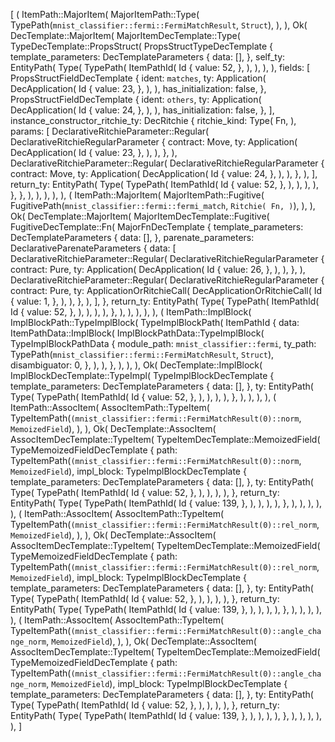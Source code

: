 [
    (
        ItemPath::MajorItem(
            MajorItemPath::Type(
                TypePath(`mnist_classifier::fermi::FermiMatchResult`, `Struct`),
            ),
        ),
        Ok(
            DecTemplate::MajorItem(
                MajorItemDecTemplate::Type(
                    TypeDecTemplate::PropsStruct(
                        PropsStructTypeDecTemplate {
                            template_parameters: DecTemplateParameters {
                                data: [],
                            },
                            self_ty: EntityPath(
                                Type(
                                    TypePath(
                                        ItemPathId(
                                            Id {
                                                value: 52,
                                            },
                                        ),
                                    ),
                                ),
                            ),
                            fields: [
                                PropsStructFieldDecTemplate {
                                    ident: `matches`,
                                    ty: Application(
                                        DecApplication(
                                            Id {
                                                value: 23,
                                            },
                                        ),
                                    ),
                                    has_initialization: false,
                                },
                                PropsStructFieldDecTemplate {
                                    ident: `others`,
                                    ty: Application(
                                        DecApplication(
                                            Id {
                                                value: 24,
                                            },
                                        ),
                                    ),
                                    has_initialization: false,
                                },
                            ],
                            instance_constructor_ritchie_ty: DecRitchie {
                                ritchie_kind: Type(
                                    Fn,
                                ),
                                params: [
                                    DeclarativeRitchieParameter::Regular(
                                        DeclarativeRitchieRegularParameter {
                                            contract: Move,
                                            ty: Application(
                                                DecApplication(
                                                    Id {
                                                        value: 23,
                                                    },
                                                ),
                                            ),
                                        },
                                    ),
                                    DeclarativeRitchieParameter::Regular(
                                        DeclarativeRitchieRegularParameter {
                                            contract: Move,
                                            ty: Application(
                                                DecApplication(
                                                    Id {
                                                        value: 24,
                                                    },
                                                ),
                                            ),
                                        },
                                    ),
                                ],
                                return_ty: EntityPath(
                                    Type(
                                        TypePath(
                                            ItemPathId(
                                                Id {
                                                    value: 52,
                                                },
                                            ),
                                        ),
                                    ),
                                ),
                            },
                        },
                    ),
                ),
            ),
        ),
    ),
    (
        ItemPath::MajorItem(
            MajorItemPath::Fugitive(
                FugitivePath(`mnist_classifier::fermi::fermi_match`, `Ritchie(
                    Fn,
                )`),
            ),
        ),
        Ok(
            DecTemplate::MajorItem(
                MajorItemDecTemplate::Fugitive(
                    FugitiveDecTemplate::Fn(
                        MajorFnDecTemplate {
                            template_parameters: DecTemplateParameters {
                                data: [],
                            },
                            parenate_parameters: DeclarativeParenateParameters {
                                data: [
                                    DeclarativeRitchieParameter::Regular(
                                        DeclarativeRitchieRegularParameter {
                                            contract: Pure,
                                            ty: Application(
                                                DecApplication(
                                                    Id {
                                                        value: 26,
                                                    },
                                                ),
                                            ),
                                        },
                                    ),
                                    DeclarativeRitchieParameter::Regular(
                                        DeclarativeRitchieRegularParameter {
                                            contract: Pure,
                                            ty: ApplicationOrRitchieCall(
                                                DecApplicationOrRitchieCall(
                                                    Id {
                                                        value: 1,
                                                    },
                                                ),
                                            ),
                                        },
                                    ),
                                ],
                            },
                            return_ty: EntityPath(
                                Type(
                                    TypePath(
                                        ItemPathId(
                                            Id {
                                                value: 52,
                                            },
                                        ),
                                    ),
                                ),
                            ),
                        },
                    ),
                ),
            ),
        ),
    ),
    (
        ItemPath::ImplBlock(
            ImplBlockPath::TypeImplBlock(
                TypeImplBlockPath(
                    ItemPathId {
                        data: ItemPathData::ImplBlock(
                            ImplBlockPathData::TypeImplBlock(
                                TypeImplBlockPathData {
                                    module_path: `mnist_classifier::fermi`,
                                    ty_path: TypePath(`mnist_classifier::fermi::FermiMatchResult`, `Struct`),
                                    disambiguator: 0,
                                },
                            ),
                        ),
                    },
                ),
            ),
        ),
        Ok(
            DecTemplate::ImplBlock(
                ImplBlockDecTemplate::TypeImpl(
                    TypeImplBlockDecTemplate {
                        template_parameters: DecTemplateParameters {
                            data: [],
                        },
                        ty: EntityPath(
                            Type(
                                TypePath(
                                    ItemPathId(
                                        Id {
                                            value: 52,
                                        },
                                    ),
                                ),
                            ),
                        ),
                    },
                ),
            ),
        ),
    ),
    (
        ItemPath::AssocItem(
            AssocItemPath::TypeItem(
                TypeItemPath(`(mnist_classifier::fermi::FermiMatchResult(0)::norm`, `MemoizedField`),
            ),
        ),
        Ok(
            DecTemplate::AssocItem(
                AssocItemDecTemplate::TypeItem(
                    TypeItemDecTemplate::MemoizedField(
                        TypeMemoizedFieldDecTemplate {
                            path: TypeItemPath(`(mnist_classifier::fermi::FermiMatchResult(0)::norm`, `MemoizedField`),
                            impl_block: TypeImplBlockDecTemplate {
                                template_parameters: DecTemplateParameters {
                                    data: [],
                                },
                                ty: EntityPath(
                                    Type(
                                        TypePath(
                                            ItemPathId(
                                                Id {
                                                    value: 52,
                                                },
                                            ),
                                        ),
                                    ),
                                ),
                            },
                            return_ty: EntityPath(
                                Type(
                                    TypePath(
                                        ItemPathId(
                                            Id {
                                                value: 139,
                                            },
                                        ),
                                    ),
                                ),
                            ),
                        },
                    ),
                ),
            ),
        ),
    ),
    (
        ItemPath::AssocItem(
            AssocItemPath::TypeItem(
                TypeItemPath(`(mnist_classifier::fermi::FermiMatchResult(0)::rel_norm`, `MemoizedField`),
            ),
        ),
        Ok(
            DecTemplate::AssocItem(
                AssocItemDecTemplate::TypeItem(
                    TypeItemDecTemplate::MemoizedField(
                        TypeMemoizedFieldDecTemplate {
                            path: TypeItemPath(`(mnist_classifier::fermi::FermiMatchResult(0)::rel_norm`, `MemoizedField`),
                            impl_block: TypeImplBlockDecTemplate {
                                template_parameters: DecTemplateParameters {
                                    data: [],
                                },
                                ty: EntityPath(
                                    Type(
                                        TypePath(
                                            ItemPathId(
                                                Id {
                                                    value: 52,
                                                },
                                            ),
                                        ),
                                    ),
                                ),
                            },
                            return_ty: EntityPath(
                                Type(
                                    TypePath(
                                        ItemPathId(
                                            Id {
                                                value: 139,
                                            },
                                        ),
                                    ),
                                ),
                            ),
                        },
                    ),
                ),
            ),
        ),
    ),
    (
        ItemPath::AssocItem(
            AssocItemPath::TypeItem(
                TypeItemPath(`(mnist_classifier::fermi::FermiMatchResult(0)::angle_change_norm`, `MemoizedField`),
            ),
        ),
        Ok(
            DecTemplate::AssocItem(
                AssocItemDecTemplate::TypeItem(
                    TypeItemDecTemplate::MemoizedField(
                        TypeMemoizedFieldDecTemplate {
                            path: TypeItemPath(`(mnist_classifier::fermi::FermiMatchResult(0)::angle_change_norm`, `MemoizedField`),
                            impl_block: TypeImplBlockDecTemplate {
                                template_parameters: DecTemplateParameters {
                                    data: [],
                                },
                                ty: EntityPath(
                                    Type(
                                        TypePath(
                                            ItemPathId(
                                                Id {
                                                    value: 52,
                                                },
                                            ),
                                        ),
                                    ),
                                ),
                            },
                            return_ty: EntityPath(
                                Type(
                                    TypePath(
                                        ItemPathId(
                                            Id {
                                                value: 139,
                                            },
                                        ),
                                    ),
                                ),
                            ),
                        },
                    ),
                ),
            ),
        ),
    ),
]